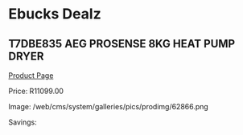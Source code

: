 
# Ebucks Dealz
## T7DBE835 AEG PROSENSE 8KG HEAT PUMP DRYER
[Product Page](https://www.ebucks.com/web/shop/productSelected.do?prodId=1173214491&catId=704981826)

Price: R11099.00

Image: /web/cms/system/galleries/pics/prodimg/62866.png

Savings: 


	